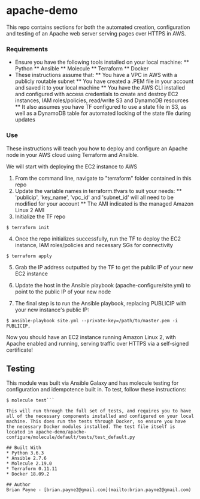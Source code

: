 # apache-demo
This repo contains sections for both the automated creation, configuration and testing of an Apache web server serving pages over HTTPS in AWS.

### Requirements
* Ensure you have the following tools installed on your local machine:
** Python
** Ansible
** Molecule
** Terraform
** Docker
* These instructions assume that:
** You have a VPC in AWS with a publicly routable subnet
** You have created a .PEM file in your account and saved it to your local machine
** You have the AWS CLI installed and configured with access credentials to create and destroy EC2 instances, IAM roles/policies, read/write S3 and DynamoDB resources
** It also assumes you have TF configured to use a state file in S3, as well as a DynamoDB table for automated locking of the state file during updates


### Use
These instructions will teach you how to deploy and configure an Apache node in your AWS cloud using Terraform and Ansible.

We will start with deploying the EC2 instance to AWS

1. From the command line, navigate to "terraform" folder contained in this repo
2. Update the variable names in terraform.tfvars to suit your needs:
** 'publicip', 'key_name', 'vpc_id' and 'subnet_id' will all need to be modified for your account
** The AMI indicated is the managed Amazon Linux 2 AMI
3. Initialize the TF repo

```$ terraform init```

4. Once the repo initializes successfully, run the TF to deploy the EC2 instance, IAM roles/policies and necessary SGs for connectivity

```$ terraform apply```

5. Grab the IP address outputted by the TF to get the public IP of your new EC2 instance

6. Update the host in the Ansible playbook (apache-configure/site.yml) to point to the public IP of your new node

7. The final step is to run the Ansible playbook, replacing PUBLICIP with your new instance's public IP:

```$ ansible-playbook site.yml --private-key=/path/to/master.pem -i PUBLICIP,```

Now you should have an EC2 instance running Amazon Linux 2, with Apache enabled and running, serving traffic over HTTPS via a self-signed certificate!

## Testing
This module was built via Ansible Galaxy and has molecule testing for configuration and idempotence built in. To test, follow these instructions:

```$ cd apache-configure
$ molecule test```

This will run through the full set of tests, and requires you to have all of the necessary components installed and configured on your local machine. This does run the tests through Docker, so ensure you have the necessary Docker modules installed. The test file itself is located in apache-demo/apache-configure/molecule/default/tests/test_default.py

## Built With
* Python 3.6.3
* Ansible 2.7.6
* Molecule 2.19.0
* Terraform 0.11.11
* Docker 18.09.2

## Author
Brian Payne - [brian.payne2@gmail.com](mailto:brian.payne2@gmail.com)

